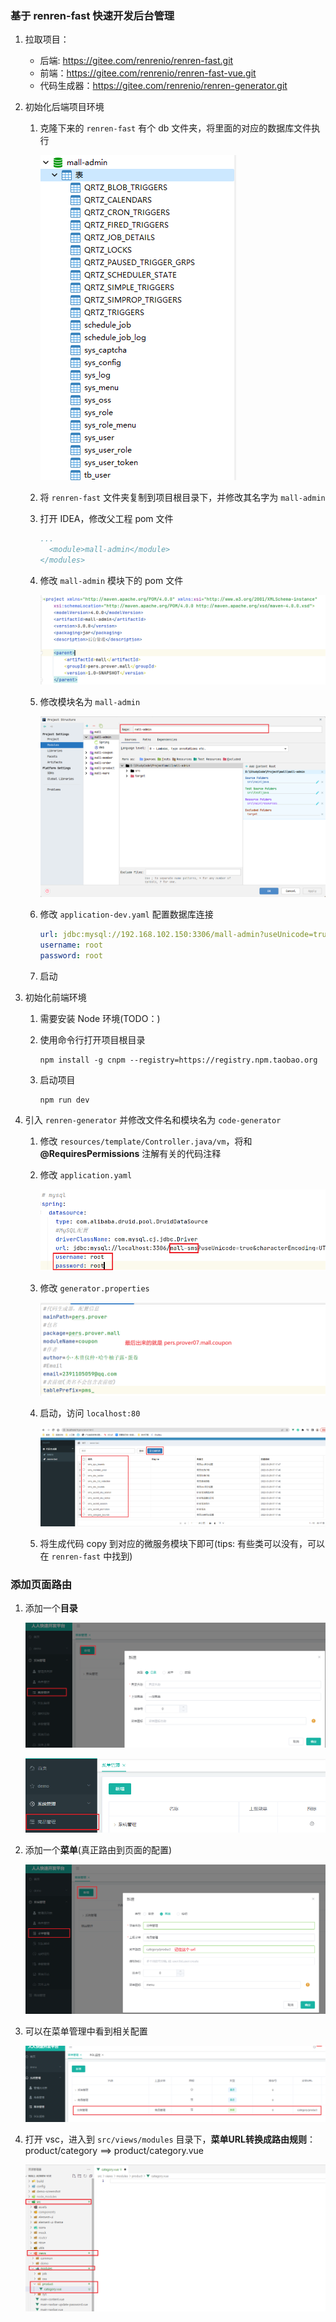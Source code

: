 ### 基于 renren-fast 快速开发后台管理

1. 拉取项目：

   - 后端: https://gitee.com/renrenio/renren-fast.git
   - 前端：https://gitee.com/renrenio/renren-fast-vue.git
   - 代码生成器：https://gitee.com/renrenio/renren-generator.git

2. 初始化后端项目环境

   1. 克隆下来的 `renren-fast` 有个 db 文件夹，将里面的对应的数据库文件执行

       ![image-20220529135949186](03_后台管理.assets/image-20220529135949186.png)

   2. 将 `renren-fast` 文件夹复制到项目根目录下，并修改其名字为 `mall-admin`

   3. 打开 IDEA，修改父工程 pom 文件

      ```yaml
      ...
      	<module>mall-admin</module>
      </modules>
      ```

   4. 修改 `mall-admin` 模块下的 pom 文件

      ![image-20220529141209967](03_后台管理.assets/image-20220529141209967.png)

   5. 修改模块名为 `mall-admin`

      ![image-20220529141127329](03_后台管理.assets/image-20220529141127329.png)

   6. 修改 `application-dev.yaml` 配置数据库连接

      ```yaml
      url: jdbc:mysql://192.168.102.150:3306/mall-admin?useUnicode=true&characterEncoding=UTF-8&serverTimezone=Asia/Shanghai
      username: root
      password: root
      ```

   7. 启动

3. 初始化前端环境

   1. 需要安装 Node 环境(TODO：)

   2. 使用命令行打开项目根目录

      ```shell
      npm install -g cnpm --registry=https://registry.npm.taobao.org
      ```

   3. 启动项目

      ```shell
      npm run dev
      ```

4. 引入 `renren-generator` 并修改文件名和模块名为 `code-generator`

   1. 修改 `resources/template/Controller.java/vm`，将和 **@RequiresPermissions** 注解有关的代码注释

   2. 修改 `application.yaml`

       ![image-20220529151951409](03_后台管理.assets/image-20220529151951409.png)

   3. 修改 `generator.properties`

       ![image-20220529152238012](03_后台管理.assets/image-20220529152238012.png)

   4. 启动，访问 `localhost:80`

      ![image-20220529152506937](03_后台管理.assets/image-20220529152506937.png)

   5. 将生成代码 copy 到对应的微服务模块下即可(tips: 有些类可以没有，可以在 `renren-fast` 中找到)


### 添加页面路由

1. 添加一个**目录**

   ![image-20220530102503405](03_后台管理.assets/image-20220530102503405.png)

    ![image-20220530102611011](03_后台管理.assets/image-20220530102611011.png)

2. 添加一个**菜单**(真正路由到页面的配置)

   ![image-20220530102813356](03_后台管理.assets/image-20220530102813356.png)

3. 可以在菜单管理中看到相关配置

   ![image-20220530102850837](03_后台管理.assets/image-20220530102850837.png)

4. 打开 vsc，进入到 `src/views/modules` 目录下，**菜单URL转换成路由规则**： product/category ==> product/category.vue

   ![image-20220530103229551](03_后台管理.assets/image-20220530103229551.png)



## 